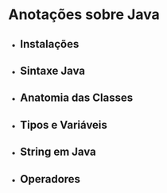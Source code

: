 # Anotações sobre Java

- ## Instalações
- ## Sintaxe Java
- ## Anatomia das Classes
- ## Tipos e Variáveis
- ## String em Java
- ## Operadores